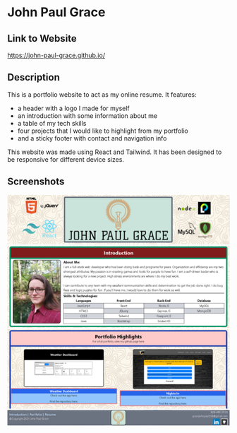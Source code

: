 # John Paul Grace

## Link to Website
https://john-paul-grace.github.io/

## Description

This is a portfolio website to act as my online resume. It features:
- a header with a logo I made for myself
- an introduction with some information about me
- a table of my tech skills
- four projects that I would like to highlight from my portfolio
- and a sticky footer with contact and navigation info

This website was made using React and Tailwind. It has been designed to be responsive for different device sizes.

## Screenshots
![ScreenShot](./screenshots/Screenshot-Header.PNG)
![ScreenShot](./screenshots/Screenshot-Introduction.PNG)
![ScreenShot](./screenshots/Screenshot-Portfolio.PNG)
![ScreenShot](./screenshots/Screenshot-Footer.PNG)
